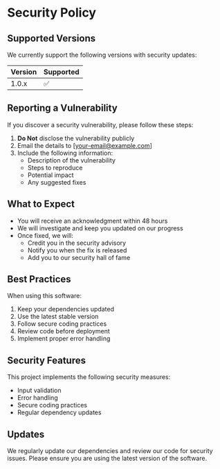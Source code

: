 # Security Policy

## Supported Versions

We currently support the following versions with security updates:

| Version | Supported          |
| ------- | ------------------ |
| 1.0.x   | :white_check_mark: |

## Reporting a Vulnerability

If you discover a security vulnerability, please follow these steps:

1. **Do Not** disclose the vulnerability publicly
2. Email the details to [your-email@example.com]
3. Include the following information:
   - Description of the vulnerability
   - Steps to reproduce
   - Potential impact
   - Any suggested fixes

## What to Expect

- You will receive an acknowledgment within 48 hours
- We will investigate and keep you updated on our progress
- Once fixed, we will:
  - Credit you in the security advisory
  - Notify you when the fix is released
  - Add you to our security hall of fame

## Best Practices

When using this software:

1. Keep your dependencies updated
2. Use the latest stable version
3. Follow secure coding practices
4. Review code before deployment
5. Implement proper error handling

## Security Features

This project implements the following security measures:

- Input validation
- Error handling
- Secure coding practices
- Regular dependency updates

## Updates

We regularly update our dependencies and review our code for security issues. Please ensure you are using the latest version of the software. 